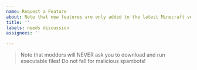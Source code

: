 ```yaml
---
name: Request a Feature
about: Note that new features are only added to the latest Minecraft version.
title: ''
labels: needs discussion
assignees: ''

---
```


> Note that modders will NEVER ask you to download and run executable files! Do not fall for malicious spambots!

